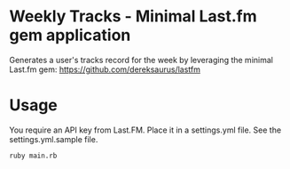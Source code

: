 # Weekly Tracks - Minimal Last.fm gem application

Generates a user's tracks record for the week by leveraging the minimal Last.fm gem: https://github.com/dereksaurus/lastfm

# Usage
You require an API key from Last.FM. Place it in a settings.yml file. See the settings.yml.sample file.

    ruby main.rb